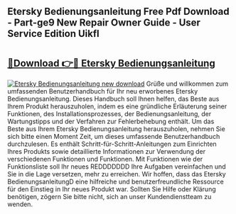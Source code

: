## Etersky Bedienungsanleitung Free Pdf Download - Part-ge9 New Repair Owner Guide - User Service Edition UikfI

# <h2><a href="http://df662uy.blite.top/?on=Etersky+Bedienungsanleitung">🔗Download 👉🔴 Etersky Bedienungsanleitung</a></h2>

[![Etersky Bedienungsanleitung new download](https://i.imgur.com/lujVjoI.png)](http://df662uy.blite.top/?on=Etersky+Bedienungsanleitung)
Grüße und willkommen zum umfassenden Benutzerhandbuch für Ihr neu erworbenes Etersky Bedienungsanleitung. Dieses Handbuch soll Ihnen helfen, das Beste aus Ihrem Produkt herauszuholen, indem es eine gründliche Erläuterung seiner Funktionen, des Installationsprozesses, der Bedienungsanleitung, der Wartungstipps und der Verfahren zur Fehlerbehebung enthält. Um das Beste aus Ihrem Etersky Bedienungsanleitung herauszuholen, nehmen Sie sich bitte einen Moment Zeit, um dieses umfassende Benutzerhandbuch durchzulesen. Es enthält Schritt-für-Schritt-Anleitungen zum Einrichten Ihres Produkts sowie detaillierte Informationen zur Verwendung der verschiedenen Funktionen und Funktionen. Mit Funktionen wie der Funktionsliste soll Ihr neues REDDDDDDD Ihre Aufgaben vereinfachen und Sie in die Lage versetzen, mehr zu erreichen. Wir hoffen, dass das Etersky BedienungsanleitungD eine hilfreiche und benutzerfreundliche Ressource für den Einstieg in Ihr neues Produkt war. Sollten Sie Hilfe oder Klärung benötigen, zögern Sie bitte nicht, sich an unser Kundendienstteam zu wenden.

